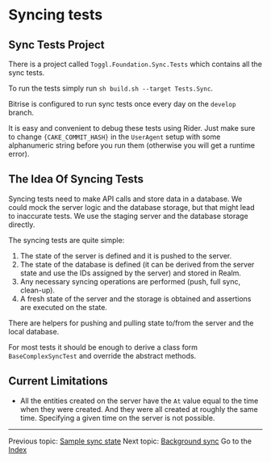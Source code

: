 # Syncing tests

## Sync Tests Project

There is a project called `Toggl.Foundation.Sync.Tests` which contains all the sync tests.

To run the tests simply run `sh build.sh --target Tests.Sync`.

Bitrise is configured to run sync tests once every day on the `develop` branch.

It is easy and convenient to debug these tests using Rider. Just make sure to change `{CAKE_COMMIT_HASH}` in the `UserAgent` setup with some alphanumeric string before you run them (otherwise you will get a runtime error).

## The Idea Of Syncing Tests

Syncing tests need to make API calls and store data in a database. We could mock the server logic and the database storage, but that might lead to inaccurate tests. We use the staging server and the database storage directly.

The syncing tests are quite simple:

1. The state of the server is defined and it is pushed to the server.
2. The state of the database is defined (it can be derived from the server state and use the IDs assigned by the server) and stored in Realm.
3. Any necessary syncing operations are performed (push, full sync, clean-up).
4. A fresh state of the server and the storage is obtained and assertions are executed on the state.

There are helpers for pushing and pulling state to/from the server and the local database.

For most tests it should be enough to derive a class form `BaseComplexSyncTest` and override the abstract methods.

## Current Limitations

- All the entities created on the server have the `At` value equal to the time when they were created. And they were all created at roughly the same time. Specifying a given time on the server is not possible.

---

Previous topic: [Sample sync state](example.md)
Next topic: [Background sync](bg-sync.md)
Go to the [Index](index.md)

